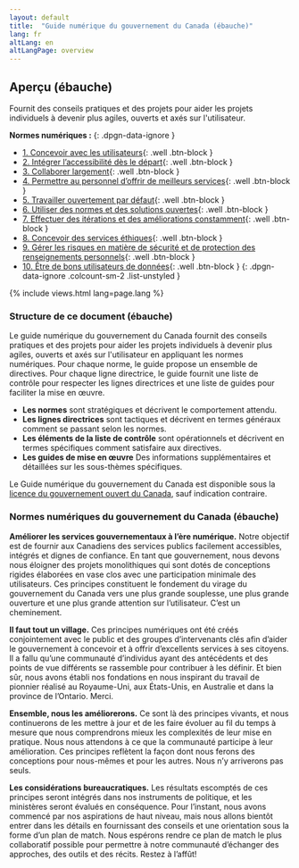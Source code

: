 ```yaml
---
layout: default
title:  "Guide numérique du gouvernement du Canada (ébauche)"
lang: fr
altLang: en
altLangPage: overview
---
```

<section class="dpgn-section-overview">

## Aperçu (ébauche)

Fournit des conseils pratiques et des projets pour aider les projets individuels à devenir plus agiles, ouverts et axés sur l'utilisateur.

**Normes numériques&#160;:**
{: .dpgn-data-ignore }

<!-- markdownlint-disable MD032 -->
- [1. Concevoir avec les utilisateurs](1-concevoir-avec-utilisateurs.md){: .well .btn-block }
- [2. Intégrer l’accessibilité dès le départ](2-integrer-accessibilite-des-depart.md){: .well .btn-block }
- [3. Collaborer largement](3-collaborer-largement.md){: .well .btn-block }
- [4. Permettre au personnel d’offrir de meilleurs services](4-permettre-personnel-offrir-meilleurs-services.md){: .well .btn-block }
- [5. Travailler ouvertement par défaut](5-travailler-ouvertement-par-defaut.md){: .well .btn-block }
- [6. Utiliser des normes et des solutions ouvertes](6-utiliser-normes-solutions-ouvertes.md){: .well .btn-block }
- [7. Effectuer des itérations et des améliorations constamment](7-effectuer-iterations-ameliorations-constamment.md){: .well .btn-block }
- [8. Concevoir des services éthiques](8-concevoir-services-ethiques.md){: .well .btn-block }
- [9. Gérer les risques en matière de sécurité et de protection des renseignements personnels](9-gerer-risques-matiere-securite-protection-renseignements-personnels.md){: .well .btn-block }
- [10. Être de bons utilisateurs de données](10-etre-bons-utilisateurs-donnees.md){: .well .btn-block }
{: .dpgn-data-ignore .colcount-sm-2 .list-unstyled }
<!-- markdownlint-enable MD032 -->

{% include views.html lang=page.lang %}

### Structure de ce document (ébauche)

Le guide numérique du gouvernement du Canada fournit des conseils pratiques et des projets pour aider les projets individuels à devenir plus agiles, ouverts et axés sur l'utilisateur en appliquant les normes numériques. Pour chaque norme, le guide propose un ensemble de directives. Pour chaque ligne directrice, le guide fournit une liste de contrôle pour respecter les lignes directrices et une liste de guides pour faciliter la mise en œuvre.

- **Les normes** sont stratégiques et décrivent le comportement attendu.
- **Les lignes directrices** sont tactiques et décrivent en termes généraux comment se passant selon les normes.
- **Les éléments de la liste de contrôle** sont opérationnels et décrivent en termes spécifiques comment satisfaire aux directives.
- **Les guides de mise en œuvre** Des informations supplémentaires et détaillées sur les sous-thèmes spécifiques.

Le Guide numérique du gouvernement du Canada est disponible sous la [licence du gouvernement ouvert du Canada](https://ouvert.canada.ca/fr/licence-du-gouvernement-ouvert-canada), sauf indication contraire.

### Normes numériques du gouvernement du Canada (ébauche)

**Améliorer les services gouvernementaux à l’ère numérique.** Notre objectif est de fournir aux Canadiens des services publics facilement accessibles, intégrés et dignes de confiance. En tant que gouvernement, nous devons nous éloigner des projets monolithiques qui sont dotés de conceptions rigides élaborées en vase clos avec une participation minimale des utilisateurs. Ces principes constituent le fondement du virage du gouvernement du Canada vers une plus grande souplesse, une plus grande ouverture et une plus grande attention sur l’utilisateur. C’est un cheminement.

**Il faut tout un village.** Ces principes numériques ont été créés conjointement avec le public et des groupes d’intervenants clés afin d’aider le gouvernement à concevoir et à offrir d’excellents services à ses citoyens. Il a fallu qu’une communauté d’individus ayant des antécédents et des points de vue différents se rassemble pour contribuer à les définir. Et bien sûr, nous avons établi nos fondations en nous inspirant du travail de pionnier réalisé au Royaume-Uni, aux États-Unis, en Australie et dans la province de l’Ontario. Merci.

**Ensemble, nous les améliorerons.** Ce sont là des principes vivants, et nous continuerons de les mettre à jour et de les faire évoluer au fil du temps à mesure que nous comprendrons mieux les complexités de leur mise en pratique. Nous nous attendons à ce que la communauté participe à leur amélioration. Ces principes reflètent la façon dont nous ferons des conceptions pour nous-mêmes et pour les autres. Nous n’y arriverons pas seuls.

**Les considérations bureaucratiques.** Les résultats escomptés de ces principes seront intégrés dans nos instruments de politique, et les ministères seront évalués en conséquence. Pour l’instant, nous avons commencé par nos aspirations de haut niveau, mais nous allons bientôt entrer dans les détails en fournissant des conseils et une orientation sous la forme d’un plan de match. Nous espérons rendre ce plan de match le plus collaboratif possible pour permettre à notre communauté d’échanger des approches, des outils et des récits. Restez à l’affût!

</section>
